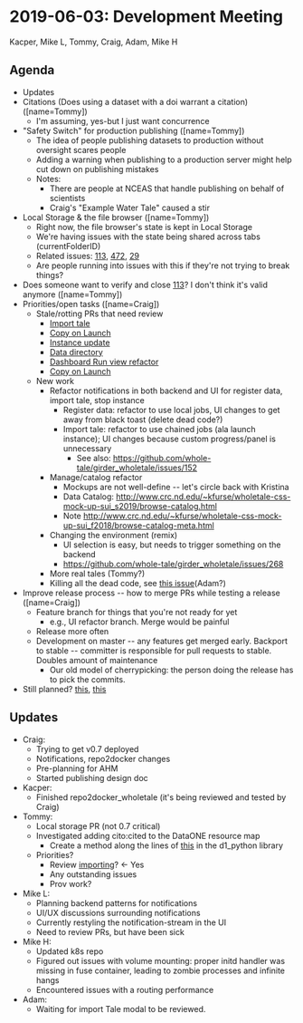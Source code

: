 2019-06-03: Development Meeting
===============================
Kacper, Mike L, Tommy, Craig, Adam, Mike H

Agenda
------ 
 * Updates
 * Citations (Does using a dataset with a doi warrant a citation) ([name=Tommy])
     * I'm assuming, yes-but I just want concurrence
 * "Safety Switch" for production publishing ([name=Tommy])
     * The idea of people publishing datasets to production without oversight scares people
     * Adding a warning when publishing to a production server might help cut down on publishing mistakes
     * Notes:
         * There are people at NCEAS that handle publishing on behalf of scientists
         * Craig's "Example Water Tale" caused a stir
 * Local Storage & the file browser ([name=Tommy])
     * Right now, the file browser's state is kept in Local Storage
     * We're having issues with the state being shared across tabs (currentFolderID)
     * Related issues: [113](https://github.com/whole-tale/dashboard/issues/113), [472](https://github.com/whole-tale/dashboard/issues/472), [29](https://github.com/whole-tale/dashboard/issues/29)
     * Are people running into issues with this if they're not trying to break things?
 * Does someone want to verify and close [113](https://github.com/whole-tale/dashboard/issues/113)? I don't think it's valid anymore ([name=Tommy])
 * Priorities/open tasks ([name=Craig])
     * Stale/rotting PRs that need review
        * [Import tale](https://github.com/whole-tale/girder_wholetale/pull/259)
        * [Copy on Launch](https://github.com/whole-tale/girder_wholetale/pull/233)
        * [Instance update](https://github.com/whole-tale/girder_wholetale/pull/299)
        * [Data directory](https://github.com/whole-tale/gwvolman/pull/39)
        * [Dashboard Run view refactor](https://github.com/whole-tale/dashboard/pull/459)
        * [Copy on Launch](https://github.com/whole-tale/dashboard/pull/448)
    * New work
        * Refactor notifications in both backend and UI for register data, import tale, stop instance
            * Register data: refactor to use local jobs, UI changes to get away from black toast (delete dead code?)
            * Import tale: refactor to use chained jobs (ala launch instance); UI changes because custom progress/panel is unnecessary
                * See also: https://github.com/whole-tale/girder_wholetale/issues/152
        * Manage/catalog refactor
            * Mockups are not well-define -- let's circle back with Kristina
            * Data Catalog: http://www.crc.nd.edu/~kfurse/wholetale-css-mock-up-sui_s2019/browse-catalog.html
            * Note http://www.crc.nd.edu/~kfurse/wholetale-css-mock-up-sui_f2018/browse-catalog-meta.html
        * Changing the environment (remix) 
            * UI selection is easy, but needs to trigger something on the backend
            * https://github.com/whole-tale/girder_wholetale/issues/268
        * More real tales (Tommy?)
        * Killing all the dead code, see [this issue](https://github.com/whole-tale/dashboard/issues/294)(Adam?)
 * Improve release process -- how to merge PRs while testing a release ([name=Craig])
     * Feature branch for things that you're not ready for yet
         * e.g., UI refactor branch. Merge would be painful
     * Release more often
     * Development on master -- any features get merged early. Backport to stable -- committer is responsible for pull requests to stable. Doubles amount of maintenance
         * Our old model of cherrypicking: the person doing the release has to pick the commits.
 * Still planned? [this](https://github.com/whole-tale/dashboard/issues/118), [this](https://github.com/whole-tale/dashboard/issues/117)

Updates
-------
* Craig:
    * Trying to get v0.7 deployed
    * Notifications, repo2docker changes
    * Pre-planning for AHM
    * Started publishing design doc
* Kacper:
    * Finished repo2docker_wholetale (it's being reviewed and tested by Craig)
* Tommy:
    * Local storage PR (not 0.7 critical)
    * Investigated adding cito:cited to the DataONE resource map
        * Create a method along the lines of [this](https://github.com/DataONEorg/d1_python/blob/fb3e7bf9b6d53817b74e9a6ef10942b11edbdc64/lib_common/src/d1_common/resource_map.py#L371) in the d1_python library
    * Priorities?
        * Review [importing](https://github.com/whole-tale/girder_wholetale/pull/259)? <- Yes
        * Any outstanding issues
        * Prov work?
* Mike L:
    * Planning backend patterns for notifications
    * UI/UX discussions surrounding notifications
    * Currently restyling the notification-stream in the UI
    * Need to review PRs, but have been sick
* Mike H:
    * Updated k8s repo
    * Figured out issues with volume mounting: proper initd handler was missing in fuse container, leading to zombie processes and infinite hangs
    * Encountered issues with a routing performance
* Adam:
    * Waiting for import Tale modal to be reviewed.

